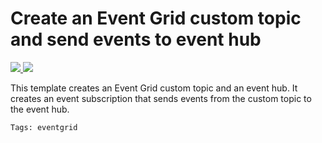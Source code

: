 # Create an Event Grid custom topic and send events to event hub
<a href="https://portal.azure.com/#create/Microsoft.Template/uri/https%3A%2F%2Fraw.githubusercontent.com%2FAzure%2Fazure-quickstart-templates%2Fmaster%2F101-event-grid-event-hubs-handler%2Fazuredeploy.json" target="_blank">
    <img src="http://azuredeploy.net/deploybutton.png"/>
</a>
<a href="http://armviz.io/#/?load=https%3A%2F%2Fraw.githubusercontent.com%2FAzure%2Fazure-quickstart-templates%2Fmaster%2F101-event-grid-event-hubs-handler%2Fazuredeploy.json" target="_blank">
    <img src="http://armviz.io/visualizebutton.png"/>
</a>

This template creates an Event Grid custom topic and an event hub. It creates an event subscription that sends events from the custom topic to the event hub.

`Tags: eventgrid`
